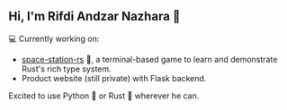 ## Hi, I'm Rifdi Andzar Nazhara 👋

💻 Currently working on:  
- [space-station-rs](https://github.com/hkohko/space-station-rs) 🚀, a terminal-based game to learn and demonstrate Rust's rich type system.
- Product website (still private) with Flask backend.

Excited to use Python 🐍 or Rust 🦀 wherever he can.
<!--
**hkohko/hkohko** is a ✨ _special_ ✨ repository because its `README.md` (this file) appears on your GitHub profile.

Here are some ideas to get you started:

- 🔭 I’m currently working on ...
- 🌱 I’m currently learning ...
- 👯 I’m looking to collaborate on ...
- 🤔 I’m looking for help with ...
- 💬 Ask me about ...
- 📫 How to reach me: ...
- 😄 Pronouns: ...
- ⚡ Fun fact: ...
-->
